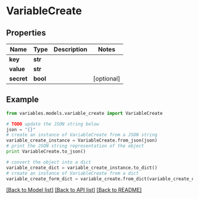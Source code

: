 # VariableCreate


## Properties
Name | Type | Description | Notes
------------ | ------------- | ------------- | -------------
**key** | **str** |  | 
**value** | **str** |  | 
**secret** | **bool** |  | [optional] 

## Example

```python
from variables.models.variable_create import VariableCreate

# TODO update the JSON string below
json = "{}"
# create an instance of VariableCreate from a JSON string
variable_create_instance = VariableCreate.from_json(json)
# print the JSON string representation of the object
print VariableCreate.to_json()

# convert the object into a dict
variable_create_dict = variable_create_instance.to_dict()
# create an instance of VariableCreate from a dict
variable_create_form_dict = variable_create.from_dict(variable_create_dict)
```
[[Back to Model list]](../README.md#documentation-for-models) [[Back to API list]](../README.md#documentation-for-api-endpoints) [[Back to README]](../README.md)


